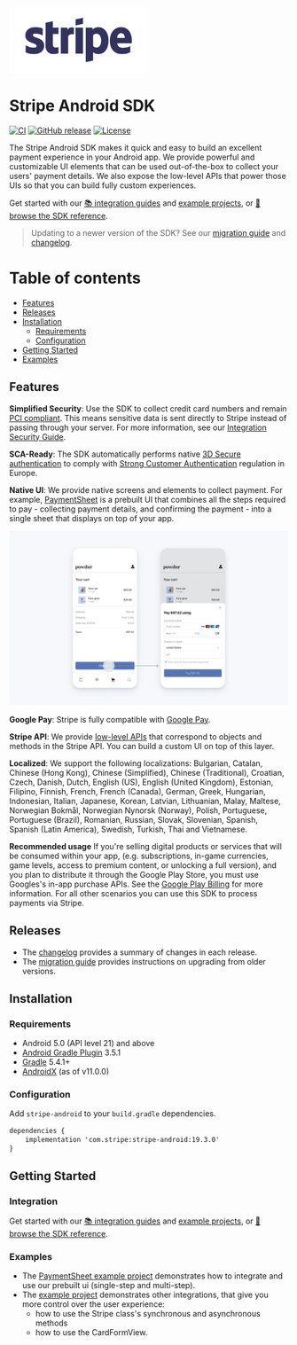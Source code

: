 [<img width="250" height="119" src="https://raw.githubusercontent.com/stripe/stripe-android/master/assets/stripe_logo_slate_small.png"/>](https://stripe.com/docs/mobile/android)

# Stripe Android SDK

[![CI](https://github.com/stripe/stripe-android/workflows/CI/badge.svg)](https://github.com/stripe/stripe-android/actions?query=workflow%3ACI)
[![GitHub release](https://img.shields.io/github/release/stripe/stripe-android.svg?maxAge=60)](https://github.com/stripe/stripe-android/releases)
[![License](https://img.shields.io/github/license/stripe/stripe-android)](https://github.com/stripe/stripe-android/blob/master/LICENSE)

The Stripe Android SDK makes it quick and easy to build an excellent payment experience in your Android app. We provide powerful and customizable UI elements that can be used out-of-the-box to collect your users' payment details. We also expose the low-level APIs that power those UIs so that you can build fully custom experiences. 

Get started with our [📚 integration guides](https://stripe.com/docs/payments/accept-a-payment?platform=android) and [example projects](#examples), or [📘 browse the SDK reference](https://stripe.dev/stripe-android/).

> Updating to a newer version of the SDK? See our [migration guide](https://github.com/stripe/stripe-android/blob/master/MIGRATING.md) and [changelog](https://github.com/stripe/stripe-android/blob/master/CHANGELOG.md).


Table of contents
=================

<!--ts-->
   * [Features](#features)
   * [Releases](#releases)
   * [Installation](#installation)
      * [Requirements](#requirements)
      * [Configuration](#configuration)
   * [Getting Started](#getting-started)
   * [Examples](#examples)
<!--te-->

## Features

**Simplified Security**: Use the SDK to collect credit card numbers and remain [PCI compliant](https://stripe.com/docs/security#pci-dss-guidelines). This means sensitive data is sent directly to Stripe instead of passing through your server. For more information, see our [Integration Security Guide](https://stripe.com/docs/security).

**SCA-Ready**: The SDK automatically performs native [3D Secure authentication](https://stripe.com/docs/payments/3d-secure) to comply with [Strong Customer Authentication](https://stripe.com/docs/strong-customer-authentication) regulation in Europe.

**Native UI**: We provide native screens and elements to collect payment. For example, [PaymentSheet](https://stripe.com/docs/payments/accept-a-payment?platform=android) is a prebuilt UI that combines all the steps required to pay - collecting payment details, and confirming the payment  - into a single sheet that displays on top of your app.

<img src="https://raw.githubusercontent.com/stripe/stripe-android/master/assets/payment_sheet_complete.png"/>

**Google Pay**: Stripe is fully compatible with [Google Pay](https://stripe.com/docs/google-pay).

**Stripe API**: We provide [low-level APIs](https://stripe.dev/stripe-android/payments-core/com.stripe.android/-stripe/index.html) that correspond to objects and methods in the Stripe API. You can build a custom UI on top of this layer.

**Localized**: We support the following localizations: Bulgarian, Catalan, Chinese (Hong Kong), Chinese (Simplified), Chinese (Traditional), Croatian, Czech, Danish, Dutch, English (US), English (United Kingdom), Estonian, Filipino, Finnish, French, French (Canada), German, Greek, Hungarian, Indonesian, Italian, Japanese, Korean, Latvian, Lithuanian, Malay, Maltese, Norwegian Bokmål, Norwegian Nynorsk (Norway), Polish, Portuguese, Portuguese (Brazil), Romanian, Russian, Slovak, Slovenian, Spanish, Spanish (Latin America), Swedish, Turkish, Thai and Vietnamese.

**Recommended usage**
If you're selling digital products or services that will be consumed within your app, (e.g. subscriptions, in-game currencies, game levels, access to premium content, or unlocking a full version), and you plan to distribute it through the Google Play Store, you must use Googles's in-app purchase APIs. See the [Google Play Billing](https://developer.android.com/distribute/play-billing) for more information. For all other scenarios you can use this SDK to process payments via Stripe.

## Releases
* The [changelog](CHANGELOG.md) provides a summary of changes in each release.
* The [migration guide](MIGRATING.md) provides instructions on upgrading from older versions.

## Installation

### Requirements

* Android 5.0 (API level 21) and above
* [Android Gradle Plugin](https://developer.android.com/studio/releases/gradle-plugin) 3.5.1
* [Gradle](https://gradle.org/releases/) 5.4.1+
* [AndroidX](https://developer.android.com/jetpack/androidx/) (as of v11.0.0)

### Configuration

Add `stripe-android` to your `build.gradle` dependencies.

```
dependencies {
    implementation 'com.stripe:stripe-android:19.3.0'
}
```

## Getting Started

### Integration
Get started with our [📚 integration guides](https://stripe.com/docs/payments/accept-a-payment?platform=android) and [example projects](#examples), or [📘 browse the SDK reference](https://stripe.dev/stripe-android/).

### Examples
- The [PaymentSheet example project](https://github.com/stripe/stripe-android/tree/master/paymentsheet-example) demonstrates how to integrate and use our prebuilt ui (single-step and multi-step).
- The [example project](https://github.com/stripe/stripe-android/tree/master/example) demonstrates other integrations, that give you more control over the user experience:
    - how to use the Stripe class's synchronous and asynchronous methods
    - how to use the CardFormView.
